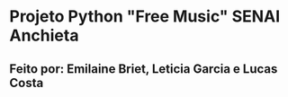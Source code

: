 # Projeto Python "Free Music" SENAI Anchieta
## Feito por: Emilaine Briet, Leticia Garcia e Lucas Costa
